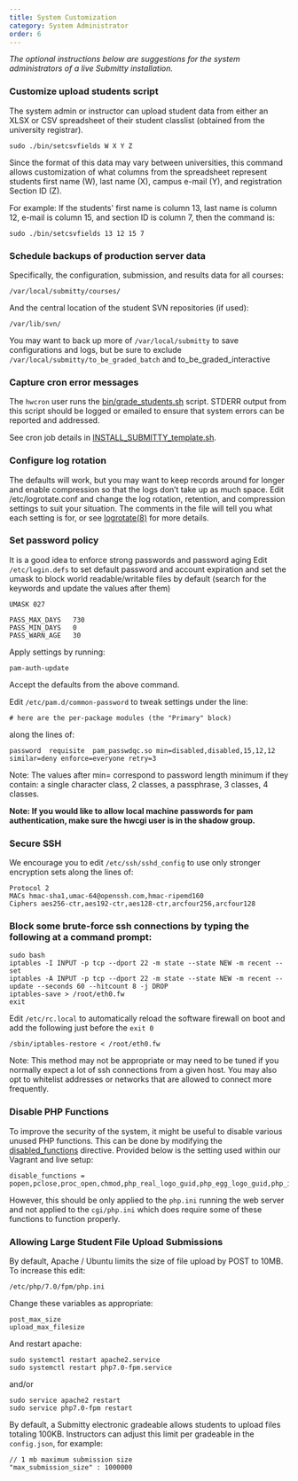 ```yaml
---
title: System Customization 
category: System Administrator
order: 6
---
```



_The optional instructions below are suggestions for the system
administrators of a live Submitty installation._ 


### Customize upload students script 

The system admin or instructor can upload student data from either
an XLSX or CSV spreadsheet of their student classlist (obtained
from the university registrar).

```
sudo ./bin/setcsvfields W X Y Z
```

Since the format of this data may vary between universities, this
command allows customization of what columns from the spreadsheet
represent students first name (W), last name (X), campus e-mail
(Y), and registration Section ID (Z).

For example: If the students' first name is column 13, last name
is column 12, e-mail is column 15, and section ID is column 7, then
the command is:

```
sudo ./bin/setcsvfields 13 12 15 7
```



### Schedule backups of production server data

Specifically, the configuration, submission, and results data for all courses:

```
/var/local/submitty/courses/
```

And the central location of the student SVN repositories (if used):

```
/var/lib/svn/
```

You may want to back up more of `/var/local/submitty` to save configurations and logs, but be sure to exclude
   `/var/local/submitty/to_be_graded_batch` and to_be_graded_interactive


### Capture cron error messages

The ``` hwcron ``` user runs the [bin/grade_students.sh][bin/grade_students.sh]
script.  STDERR output from this script should be logged or emailed
to ensure that system errors can be reported and addressed.

See cron job details in [INSTALL_SUBMITTY_template.sh][INSTALL_SUBMITTY_template.sh].


### Configure log rotation 

The defaults will work, but you may want to keep records around for
longer and enable compression so that the logs don’t take up as
much space.  Edit /etc/logrotate.conf and change the log rotation,
retention, and compression settings to suit your situation.  The
comments in the file will tell you what each setting is for, or see
[logrotate(8)](http://www.linuxcommand.org/man_pages/logrotate8.html) for more
details.


### Set password policy

It is a good idea to enforce strong passwords and password aging
Edit `/etc/login.defs` to set default password and account expiration
and set the umask to block world readable/writable files by default
(search for the keywords and update the values after them)

```     
UMASK 027

PASS_MAX_DAYS   730
PASS_MIN_DAYS   0
PASS_WARN_AGE   30    
```    

Apply settings by running:

```     
pam-auth-update 
``` 

Accept the defaults from the above command.

Edit `/etc/pam.d/common-password` to tweak settings under the line:

```
# here are the per-package modules (the "Primary" block)
``` 

along the lines of:

```    
password  requisite  pam_passwdqc.so min=disabled,disabled,15,12,12 similar=deny enforce=everyone retry=3    
``` 

Note: The values after min= correspond to password length minimum
if they contain: a single character class, 2 classes, a passphrase,
3 classes, 4 classes.


__Note: If you would like to allow local machine passwords for pam
authentication, make sure the hwcgi user is in the shadow group.__


### Secure SSH

We encourage you to edit `/etc/ssh/sshd_config` to use only stronger encryption sets along the lines of:

```
Protocol 2
MACs hmac-sha1,umac-64@openssh.com,hmac-ripemd160
Ciphers aes256-ctr,aes192-ctr,aes128-ctr,arcfour256,arcfour128 
```

### Block some brute-force ssh connections by typing the following at a command prompt:

``` 
sudo bash
iptables -I INPUT -p tcp --dport 22 -m state --state NEW -m recent --set
iptables -A INPUT -p tcp --dport 22 -m state --state NEW -m recent --update --seconds 60 --hitcount 8 -j DROP
iptables-save > /root/eth0.fw
exit
```

Edit ``` /etc/rc.local ``` to automatically reload the software
firewall on boot and add the following just before the ``` exit 0 ```

```
/sbin/iptables-restore < /root/eth0.fw 
```

Note: This method may not be appropriate or may need to be tuned
if you normally expect a lot of ssh connections from a given host.
You may also opt to whitelist addresses or networks that are
allowed to connect more frequently.

### Disable PHP Functions

To improve the security of the system, it might be useful to disable various unused PHP functions. This can be done by modifying the [disabled_functions](https://secure.php.net/manual/en/ini.core.php#ini.disable-functions) directive. Provided below is the setting used within our Vagrant and live setup:

```
disable_functions = popen,pclose,proc_open,chmod,php_real_logo_guid,php_egg_logo_guid,php_ini_scanned_files,php_ini_loaded_file,readlink,symlink,link,set_file_buffer,proc_close,proc_terminate,proc_get_status,proc_nice,getmyuid,getmygid,getmyinode,putenv,get_current_user,magic_quotes_runtime,set_magic_quotes_runtime,import_request_variables,ini_alter,stream_socket_client,stream_socket_server,stream_socket_accept,stream_socket_pair,stream_get_transports,stream_wrapper_restore,mb_send_mail,openlog,syslog,closelog,pfsockopen,posix_kill,apache_child_terminate,apache_get_modules,apache_get_version,apache_lookup_uri,apache_reset_timeout,apache_response_headers,virtual,system,phpinfo,exec,shell_exec,passthru,pcntl_alarm,pcntl_fork,pcntl_waitpid,pcntl_wait,pcntl_wifexited,pcntl_wifstopped,pcntl_wifsignaled,pcntl_wexitstatus,pcntl_wtermsig,pcntl_wstopsig,pcntl_signal,pcntl_signal_dispatch,pcntl_get_last_error,pcntl_strerror,pcntl_sigprocmask,pcntl_sigwaitinfo,pcntl_sigtimedwait,pcntl_exec,pcntl_getpriority,pcntl_setpriority,
```

However, this should be only applied to the `php.ini` running the web server and not applied to the `cgi/php.ini` which does require some of these functions to function properly.

[bin/grade_students.sh]: https://github.com/Submitty/Submitty/blob/master/bin/grade_students.sh
[INSTALL_SUBMITTY_template.sh]: https://github.com/Submitty/Submitty/blob/master/bin/.setup/INSTALL_template.sh


### Allowing Large Student File Upload Submissions

By default, Apache / Ubuntu limits the size of file upload by POST to
10MB.  To increase this edit:

```
/etc/php/7.0/fpm/php.ini
```

Change these variables as appropriate:

```
post_max_size
upload_max_filesize
```

And restart apache:

```
sudo systemctl restart apache2.service
sudo systemctl restart php7.0-fpm.service
```

and/or

```
sudo service apache2 restart
sudo service php7.0-fpm restart
```

By default, a Submitty electronic gradeable allows students to upload
files totaling 100KB.  Instructors can adjust this limit per gradeable
in the `config.json`, for example:

```
// 1 mb maximum submission size
"max_submission_size" : 1000000
```
